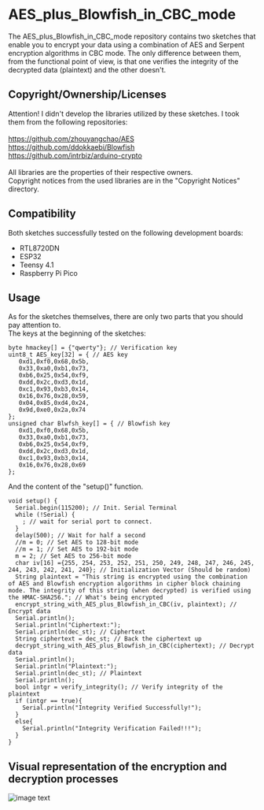 # AES_plus_Blowfish_in_CBC_mode
The AES_plus_Blowfish_in_CBC_mode repository contains two sketches that enable you to encrypt your data using a combination of AES and Serpent encryption algorithms in CBC mode. The only difference between them, from the functional point of view, is that one verifies the integrity of the decrypted data (plaintext) and the other doesn't.

## Copyright/Ownership/Licenses

Attention! I didn't develop the libraries utilized by these sketches. I took them from the following repositories:
</br>
</br>
https://github.com/zhouyangchao/AES
</br>
https://github.com/ddokkaebi/Blowfish
</br>
https://github.com/intrbiz/arduino-crypto
</br>
</br>
All libraries are the properties of their respective owners.
</br>
Copyright notices from the used libraries are in the "Copyright Notices" directory.

## Compatibility

Both sketches successfully tested on the following development boards:
- RTL8720DN
- ESP32
- Teensy 4.1
- Raspberry Pi Pico


## Usage

As for the sketches themselves, there are only two parts that you should pay attention to.
</br>
The keys at the beginning of the sketches:
</br>

    byte hmackey[] = {"qwerty"}; // Verification key
    uint8_t AES_key[32] = { // AES key
       0xd1,0xf0,0x68,0x5b,
       0x33,0xa0,0xb1,0x73,
       0xb6,0x25,0x54,0xf9,
       0xdd,0x2c,0xd3,0x1d,
       0xc1,0x93,0xb3,0x14,
       0x16,0x76,0x28,0x59,
       0x04,0x85,0xd4,0x24,
       0x9d,0xe0,0x2a,0x74
    };
    unsigned char Blwfsh_key[] = { // Blowfish key
       0xd1,0xf0,0x68,0x5b,
       0x33,0xa0,0xb1,0x73,
       0xb6,0x25,0x54,0xf9,
       0xdd,0x2c,0xd3,0x1d,
       0xc1,0x93,0xb3,0x14,
       0x16,0x76,0x28,0x69
    };

And the content of the "setup()" function.

    void setup() {
      Serial.begin(115200); // Init. Serial Terminal
      while (!Serial) {
        ; // wait for serial port to connect.
      }
      delay(500); // Wait for half a second
      //m = 0; // Set AES to 128-bit mode
      //m = 1; // Set AES to 192-bit mode
      m = 2; // Set AES to 256-bit mode
      char iv[16] ={255, 254, 253, 252, 251, 250, 249, 248, 247, 246, 245, 244, 243, 242, 241, 240}; // Initialization Vector (Should be random)
      String plaintext = "This string is encrypted using the combination of AES and Blowfish encryption algorithms in cipher block chaining mode. The integrity of this string (when decrypted) is verified using the HMAC-SHA256."; // What's being encrypted
      encrypt_string_with_AES_plus_Blowfish_in_CBC(iv, plaintext); // Encrypt data
      Serial.println();
      Serial.println("Ciphertext:");
      Serial.println(dec_st); // Ciphertext
      String ciphertext = dec_st; // Back the ciphertext up
      decrypt_string_with_AES_plus_Blowfish_in_CBC(ciphertext); // Decrypt data
      Serial.println();
      Serial.println("Plaintext:");
      Serial.println(dec_st); // Plaintext
      Serial.println();
      bool intgr = verify_integrity(); // Verify integrity of the plaintext
      if (intgr == true){
        Serial.println("Integrity Verified Successfully!");
      }
      else{
        Serial.println("Integrity Verification Failed!!!");
      }
    }


## Visual representation of the encryption and decryption processes
![image text](https://github.com/Northstrix/AES_plus_Blowfish_in_CBC_mode/blob/main/AES%2BBlowfish%20Encryption%20Algorithm%20in%20CBC%20Mode.png)
